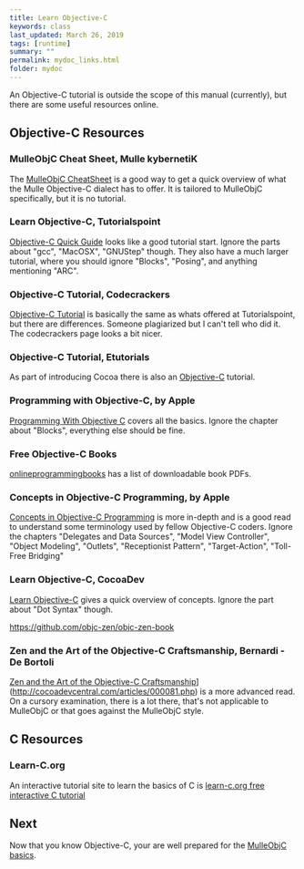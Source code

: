 ```yaml
---
title: Learn Objective-C
keywords: class
last_updated: March 26, 2019
tags: [runtime]
summary: ""
permalink: mydoc_links.html
folder: mydoc
---
```


An Objective-C tutorial is outside the scope of this manual (currently), but
there are some useful resources online.

## Objective-C Resources

### MulleObjC Cheat Sheet, Mulle kybernetiK

The [MulleObjC CheatSheet](//github.com/mulle-objc/Objective-C-CheatSheet)
is a good way to get a quick overview of what the Mulle Objective-C dialect
has to offer. It is tailored to MulleObjC specifically, but it is no tutorial.


### Learn Objective-C, Tutorialspoint

[Objective-C Quick Guide](https://www.tutorialspoint.com/objective_c/objective_c_quick_guide.htm) looks like
a good tutorial start. Ignore the parts about "gcc", "MacOSX", "GNUStep"
though. They also have a much larger tutorial, where you should ignore
"Blocks", "Posing", and anything mentioning "ARC".

### Objective-C Tutorial, Codecrackers

[Objective-C Tutorial](https://codescracker.com/objective-c/index.htm) is
basically the same as whats offered at Tutorialspoint, but there are
differences. Someone plagiarized but I can't tell who did it.
The codecrackers page looks a bit nicer.

### Objective-C Tutorial, Etutorials

As part of introducing Cocoa there is also an [Objective-C](https://etutorials.org/Programming/Cocoa/Part+I+Introducing+Cocoa/Chapter+1.+Objective-C/) tutorial.

### Programming with Objective-C, by Apple

[Programming With Objective C](https://developer.apple.com/library/archive/documentation/Cocoa/Conceptual/ProgrammingWithObjectiveC/Introduction/Introduction.html) covers all the basics.
Ignore the chapter about "Blocks", everything else should be fine.

### Free Objective-C Books

[onlineprogrammingbooks](https://www.onlineprogrammingbooks.com/objective-c/) has a list of downloadable book PDFs.

### Concepts in Objective-C Programming, by Apple

[Concepts in Objective-C Programming](https://developer.apple.com/library/archive/documentation/General/Conceptual/CocoaEncyclopedia/Introduction/Introduction.html) is more in-depth and is a
good read to understand some terminology used by fellow Objective-C coders.
Ignore the chapters "Delegates and Data Sources", "Model View Controller",
"Object Modeling", "Outlets", "Receptionist Pattern", "Target-Action", "Toll-Free Bridging"


### Learn Objective-C, CocoaDev

[Learn Objective-C](https://www.cocoadevcentral.com/d/learn_objectivec) gives a
quick overview of concepts. Ignore the part about "Dot Syntax" though.

https://github.com/objc-zen/objc-zen-book

### Zen and the Art of the Objective-C Craftsmanship, Bernardi - De Bortoli

[Zen and the Art of the Objective-C Craftsmanship](https://github.com/objc-zen/objc-zen-book)](http://cocoadevcentral.com/articles/000081.php) is a more advanced read. On a cursory examination,
there is a lot there, that's not applicable to MulleObjC or that goes against the MulleObjC
style.

## C Resources


### Learn-C.org

An interactive tutorial site to learn the basics of C is
[learn-c.org free interactive C tutorial](https://www.learn-c.org)


## Next

Now that you know Objective-C, your are well prepared for the [MulleObjC basics](mydoc_basics.html).
